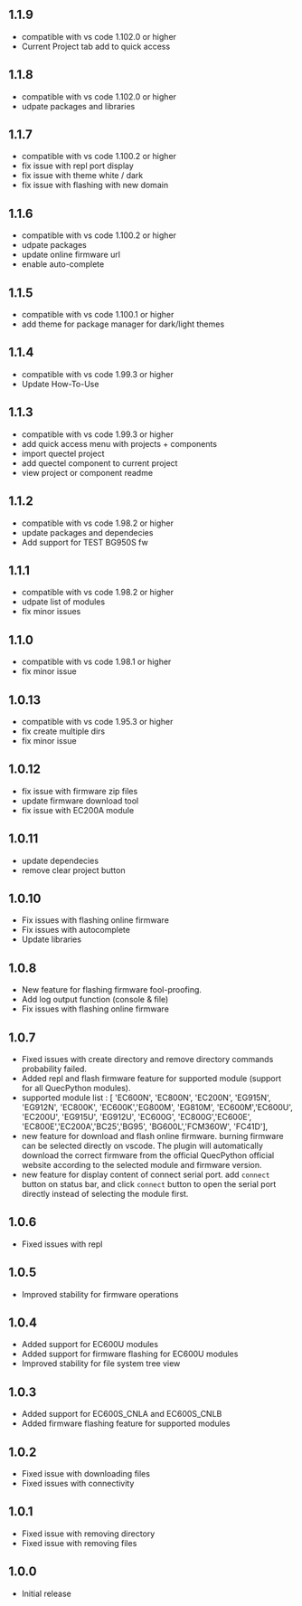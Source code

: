 ## 1.1.9
- compatible with vs code 1.102.0 or higher
- Current Project tab add to quick access
## 1.1.8
- compatible with vs code 1.102.0 or higher
- udpate packages and libraries
## 1.1.7
- compatible with vs code 1.100.2 or higher
- fix issue with repl port display
- fix issue with theme white / dark
- fix issue with flashing with new domain
## 1.1.6
- compatible with vs code 1.100.2 or higher
- udpate packages
- update online firmware url
- enable auto-complete
## 1.1.5
- compatible with vs code 1.100.1 or higher
- add theme for package manager for dark/light themes
## 1.1.4
- compatible with vs code 1.99.3 or higher
- Update How-To-Use
## 1.1.3
- compatible with vs code 1.99.3 or higher
- add quick access menu with projects + components
- import quectel project
- add quectel component to current project
- view project or component readme
## 1.1.2
- compatible with vs code 1.98.2 or higher
- update packages and dependecies
- Add support for TEST BG950S fw
## 1.1.1
- compatible with vs code 1.98.2 or higher
- udpate list of modules
- fix minor issues
## 1.1.0
- compatible with vs code 1.98.1 or higher
- fix minor issue
## 1.0.13
- compatible with vs code 1.95.3 or higher
- fix create multiple dirs
- fix minor issue
## 1.0.12
- fix issue with firmware zip files
- update firmware download tool
- fix issue with EC200A module
## 1.0.11
- update dependecies
- remove clear project button
## 1.0.10
- Fix issues with flashing online firmware
- Fix issues with autocomplete
- Update libraries
## 1.0.8
- New feature for flashing firmware fool-proofing.
- Add log output function (console & file)
- Fix issues with flashing online firmware
## 1.0.7
- Fixed issues with create directory and remove directory commands probability failed.
- Added repl and flash firmware feature for supported module (support for all QuecPython modules).
- supported module list : [	'EC600N', 'EC800N', 'EC200N', 'EG915N', 'EG912N', 'EC800K', 'EC600K','EG800M', 'EG810M', 'EC600M','EC600U',  'EC200U',  'EG915U', 'EG912U', 'EC600G', 'EC800G','EC600E', 'EC800E','EC200A','BC25','BG95', 'BG600L','FCM360W', 'FC41D'],
- new feature for download and flash online firmware. burning firmware can be selected directly on vscode. The plugin will automatically download the correct firmware from the official QuecPython official website according to the selected module and firmware version.
- new feature for display content of connect serial port. add `connect` button on status bar, and click `connect` button to open the serial port directly instead of selecting the module first.
## 1.0.6
- Fixed issues with repl
## 1.0.5
- Improved stability for firmware operations
## 1.0.4
- Added support for EC600U modules
- Added support for firmware flashing for EC600U modules
- Improved stability for file system tree view
## 1.0.3
- Added support for EC600S_CNLA and EC600S_CNLB
- Added firmware flashing feature for supported modules
## 1.0.2
- Fixed issue with downloading files
- Fixed issues with connectivity
## 1.0.1
- Fixed issue with removing directory
- Fixed issue with removing files
## 1.0.0
- Initial release